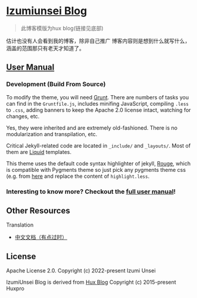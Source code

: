 [Izumiunsei Blog](https://ius.shn.hk)
================================

> 此博客模版为hux blog(链接见底部)

估计也没有人会看到我的博客，除非自己推广
博客内容则是想到什么就写什么，涵盖的范围那只有老天才知道了。

[User Manual](_doc/Manual.md)
--------------------------------------------------

### Development (Build From Source)

To modify the theme, you will need [Grunt](https://gruntjs.com/). There are numbers of tasks you can find in the `Gruntfile.js`, includes minifing JavaScript, compiling `.less` to `.css`, adding banners to keep the Apache 2.0 license intact, watching for changes, etc. 

Yes, they were inherited and are extremely old-fashioned. There is no modularization and transpilation, etc.

Critical Jekyll-related code are located in `_include/` and `_layouts/`. Most of them are [Liquid](https://github.com/Shopify/liquid/wiki) templates.

This theme uses the default code syntax highlighter of jekyll, [Rouge](http://rouge.jneen.net/), which is compatible with Pygments theme so just pick any pygments theme css (e.g. from [here](http://jwarby.github.io/jekyll-pygments-themes/languages/javascript.html) and replace the content of `highlight.less`.


### Interesting to know more? Checkout the [full user manual](_doc/Manual.md)!


Other Resources
---------------
Translation
- [中文文档（有点过时）](https://github.com/Huxpro/huxpro.github.io/blob/master/_doc/README.zh.md)


License
-------

Apache License 2.0.
Copyright (c) 2022-present Izumi Unsei

IzumiUnsei Blog is derived from [Hux Blog](https://github.com/Huxpro/huxpro.github.io)
Copyright (c) 2015-present Huxpro

